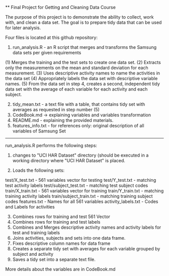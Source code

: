 ** Final Project for Getting and Cleaning Data Course 

The purpose of this project is to demonstrate the ability to collect, work with, and clean a data set. The goal is to prepare tidy data that can be used for later analysis. 

Four files is located at this github repository:

1. run_analysis.R - an R script that merges and transforms the Samsung data sets per given requirements

(1) Merges the training and the test sets to create one data set.
(2) Extracts only the measurements on the mean and standard deviation for each measurement.
(3) Uses descriptive activity names to name the activities in the data set
(4) Appropriately labels the data set with descriptive variable names.
(5) From the data set in step 4, creates a second, independent tidy data set with the average of each variable for each activity and each subject.

2. tidy_mean.txt - a text file with a table, that contains tidy set with averages as requested in step number (5)
3. CodeBook.md -> explaining variables and variables transformation
4. README.md - explaining the provided materials.
5. features_info.txt - for references only: original description of all variables of Samsung Set


------------------------------------

run_analysis.R performs the following steps:

1. changes to "UCI HAR Dataset" directory (should be executed in a working directory where "UCI HAR Dataset" is placed.

2. Loads the following sets:

test/X_test.txt  - 561 variables vector for testing
test/Y_test.txt  - matching test activity labels
test/subject_test.txt - matching test subject codes
train/X_train.txt - 561 variables vector for training
train/Y_train.txt -  matching training activity labels
train/subject_train.txt - matching training subject codes
features.txt - Names for all 561 variables
activity_labels.txt - Codes and Labels for activities

3. Combines rows for training and test 561 Vector
4. Combines rows for training and test labels
5. Combines and Merges descriptive activity names and activity labels for test and training labels
6. Joins activities, subjects and sets into one data frame.
7. Fixes descriptive column names for data frame
8. Creates a separate tidy set with averages for each variable grouped by subject and activity
9. Saves a tidy set into a separate text file.

More details about the variables are in CodeBook.md


